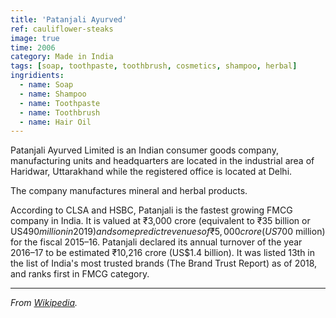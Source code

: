 ```yaml
---
title: 'Patanjali Ayurved'
ref: cauliflower-steaks
image: true
time: 2006
category: Made in India
tags: [soap, toothpaste, toothbrush, cosmetics, shampoo, herbal]
ingridients:
  - name: Soap
  - name: Shampoo
  - name: Toothpaste
  - name: Toothbrush
  - name: Hair Oil
---
```


  Patanjali Ayurved Limited is an Indian consumer goods company, manufacturing units and headquarters are located in the industrial area of Haridwar, Uttarakhand while the registered office is located at Delhi.
  
  The company manufactures mineral and herbal products. 
  
  According to CLSA and HSBC, Patanjali is the fastest growing FMCG company in India. It is valued at ₹3,000 crore (equivalent to ₹35 billion or US$490 million in 2019) and some predict revenues of ₹5,000 crore (US$700 million) for the fiscal 2015–16. Patanjali declared its annual turnover of the year 2016–17 to be estimated ₹10,216 crore (US$1.4 billion). It was listed 13th in the list of India's most trusted brands (The Brand Trust Report) as of 2018, and ranks first in FMCG category.

---

_From [Wikipedia](https://en.wikipedia.org/wiki/Patanjali_Ayurved)._
